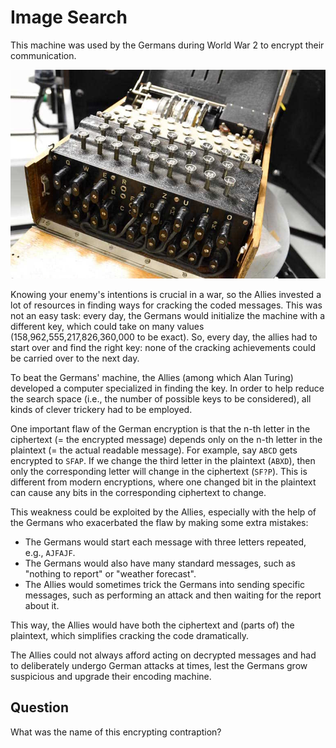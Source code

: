 # Image Search

This machine was used by the Germans during World War 2 to encrypt their communication.

![Picture](./picture.jpg)

Knowing your enemy's intentions is crucial in a war, so the Allies invested a lot of resources in finding ways for cracking the coded messages.
This was not an easy task: every day, the Germans would initialize the machine with a different key, which could take on many values (158,962,555,217,826,360,000 to be exact).
So, every day, the allies had to start over and find the right key: none of the cracking achievements could be carried over to the next day.

To beat the Germans' machine, the Allies (among which Alan Turing) developed a computer specialized in finding the key.
In order to help reduce the search space (i.e., the number of possible keys to be considered), all kinds of clever trickery had to be employed.

One important flaw of the German encryption is that the n-th letter in the ciphertext (= the encrypted message) depends only on the n-th letter in the plaintext (= the actual readable message).
For example, say `ABCD` gets encrypted to `SFAP`.
If we change the third letter in the plaintext (`ABXD`), then only the corresponding letter will change in the ciphertext (`SF?P`).
This is different from modern encryptions, where one changed bit in the plaintext can cause any bits in the corresponding ciphertext to change.

This weakness could be exploited by the Allies, especially with the help of the Germans who exacerbated the flaw by making some extra mistakes:

* The Germans would start each message with three letters repeated, e.g., `AJFAJF`.
* The Germans would also have many standard messages, such as "nothing to report" or "weather forecast".
* The Allies would sometimes trick the Germans into sending specific messages,
  such as performing an attack and then waiting for the report about it.

This way, the Allies would have both the ciphertext and (parts of) the plaintext, which simplifies cracking the code dramatically.

The Allies could not always afford acting on decrypted messages and had to deliberately undergo German attacks at times, lest
the Germans grow suspicious and upgrade their encoding machine.

## Question

What was the name of this encrypting contraption?
